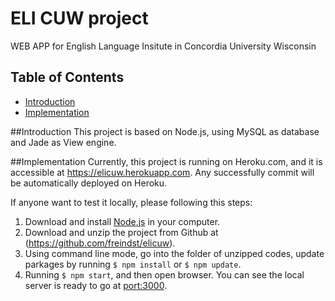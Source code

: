 # ELI CUW project
WEB APP for English Language Insitute in Concordia University Wisconsin

## Table of Contents

- [Introduction](#Introduction)
- [Implementation](#Implementation)

##Introduction
This project is based on Node.js, using MySQL as database and Jade as View engine.

##Implementation
Currently, this project is running on Heroku.com, and it is accessible at https://elicuw.herokuapp.com. Any successfully commit will be automatically deployed on Heroku.

If anyone want to test it locally, please following this steps:  
1. Download and install [Node.js](https://nodejs.org/en/) in your computer.  
2. Download and unzip the project from Github at (https://github.com/freindst/elicuw).  
3. Using command line mode, go into the folder of unzipped codes, update parkages by running `$ npm install` or `$ npm update`.  
4. Running `$ npm start`, and then open browser. You can see the local server is ready to go at [port:3000](http://localhost:3000/).